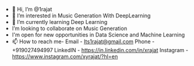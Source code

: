 - 👋 Hi, I’m @1rajat
- 👀 I’m interested in Music Generation With DeepLearning
- 🌱 I’m currently learning Deep Learning
- I’m looking to collaborate on Music Generation
- I'm open for new opportunities in Data Science and Machine Learning
- 📫 How to reach me-
Email - Its1rajat@gmail.com Phone - +919027494997 LinkedIN - https://in.linkedin.com/in/xrajat
Instagram - https://www.instagram.com/xyrajat/?hl=en
